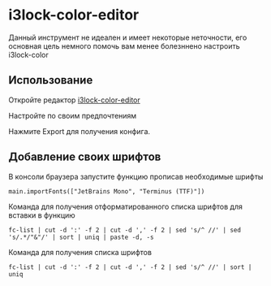 # i3lock-color-editor

Данный инструмент не идеален и имеет некоторые неточности, его основная цель немного помочь вам менее болезннено настроить i3lock-color

## Использование

Откройте редактор [i3lock-color-editor](https://exynil.github.io/i3lock-editor/)

Настройте по своим предпочтениям

Нажмите Export для получения конфига.

## Добавление своих шрифтов


В консоли браузера запустите функцию прописав необходимые шрифты

```
main.importFonts(["JetBrains Mono", "Terminus (TTF)"])
```


Команда для получения отформатированного списка шрифтов для вставки в функцию

```
fc-list | cut -d ':' -f 2 | cut -d ',' -f 2 | sed 's/^ //' | sed 's/.*/"&"/' | sort | uniq | paste -d, -s
```

Команда для получения списка шрифтов

```
fc-list | cut -d ':' -f 2 | cut -d ',' -f 2 | sed 's/^ //' | sort | uniq
```